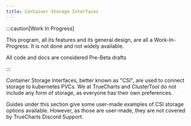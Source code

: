 ```yaml
---
title: Container Storage Interfaces
---
```


:::caution[Work In Progress]

This program, all its features and its general design, are all a Work-In-Progress. It is not done and not widely available.

All code and docs are considered Pre-Beta drafts

:::

Container Storage Interfaces, better known as "CSI", are used to connect storage to kubernetes PVCs.
We at TrueCharts and ClusterTool do not include any form of storage, as everyone has their own preferences.

Guides under this section give some user-made examples of CSI storage options available.
However, as those are user-made, they are not covered by TrueCharts Discord Support.




